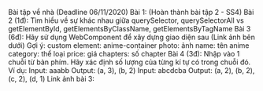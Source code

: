 Bài tập về nhà (Deadline 06/11/2020)
Bài 1: (Hoàn thành bài tập 2 - SS4)
Bài 2 (1đ): Tìm hiểu về sự khác nhau giữa 
    querySelector, querySelectorAll vs getElementById, getElementsByClassName, getElementsByTagName
Bài 3 (6đ): Hãy sử dụng WebComponent để xây dựng giao diện sau (Link ảnh bên dưới)
    Gợi ý: custom element: 
        anime-container
            photo: ảnh
            name: tên anime
            category: thể loại
            price: giá 
            chapters: số chapter
Bài 4 (3đ): Nhập vào 1 chuỗi từ bàn phím. Hãy xác định số lượng của từng kí tự có trong chuỗi đó. 
    Ví dụ: 
        Input: aaabb
        Output: (a, 3), (b, 2)
        Input: abcdcba
        Output: (a, 2), (b, 2), (c, 2), (d, 1)
Link ảnh bài 3: 
